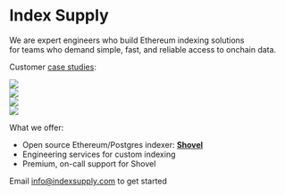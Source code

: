 <title>Index Supply</title>

# Index Supply

We are expert engineers who build Ethereum indexing solutions <br> for teams who demand simple, fast, and reliable access to onchain data.

Customer <a href="/customer-case-studies">case studies</a>:

<a href="/customer-case-studies">

<div class="logos">

<div><img src="https://indexsupply.com/images/daimo.png" /></div>
<div><img src="https://indexsupply.com/images/lattice.png" /></div>
<div><img src="https://indexsupply.com/images/mememarket.png" /></div>
<div><img src="https://indexsupply.com/images/mintfun.png" /></div>

</div>
</a>

What we offer:

- Open source Ethereum/Postgres indexer: **[Shovel](/shovel)**
- Engineering services for custom indexing
- Premium, on-call support for Shovel

Email <a href="mailto:info@indexsupply.com">info@indexsupply.com</a> to get started

